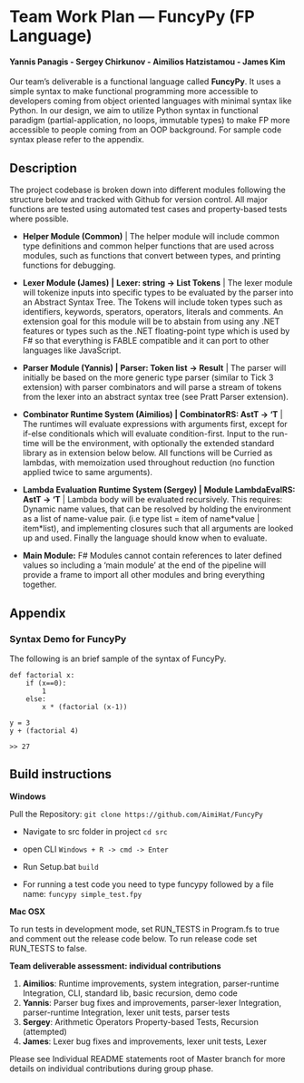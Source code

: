 # **Team Work Plan ⁠— FuncyPy (FP Language)**

#### Yannis Panagis - Sergey Chirkunov - Aimilios Hatzistamou - James Kim

Our team’s deliverable is a functional language called **FuncyPy**. It uses a simple syntax to make functional programming more accessible to developers coming from object oriented languages with minimal syntax like Python. In our design, we aim to utilize Python syntax in functional paradigm (partial-application, no loops, immutable types) to make FP more accessible to people coming from an OOP background. For sample code syntax please refer to the appendix. 

## Description

The project codebase is broken down into different modules following the structure below and tracked with Github for version control. All major functions are tested using automated test cases and property-based tests where possible.

- **Helper Module (Common)** | The helper module will include common type definitions and common helper functions that are used across modules, such as functions that convert between types, and printing functions for debugging.
- **Lexer Module (James)** **|** **Lexer: string -> List Tokens** | The lexer module will tokenize inputs into specific types to be evaluated by the parser into an Abstract Syntax Tree. The Tokens will include token types such as identifiers, keywords, sperators, operators, literals and comments. An extension goal for this module will be to abstain from using any .NET features or types such as the .NET floating-point type which is used by F# so that everything is FABLE compatible and it can port to other languages like JavaScript.
- **Parser Module (Yannis) |** **Parser: Token list** **-> Result** | The parser will initially be based on the more generic type parser (similar to Tick 3 extension) with parser combinators and will parse a stream of tokens from the lexer into an abstract syntax tree (see Pratt Parser extension).
- **Combinator Runtime System (Aimilios) |** **CombinatorRS: AstT -> ‘T** | The runtimes will evaluate expressions with arguments first, except for if-else conditionals which will evaluate condition-first. Input to the run-time will be the environment, with optionally the extended standard library as in extension below below. All functions will be Curried as lambdas, with memoization used throughout reduction (no function applied twice to same arguments).

- **Lambda Evaluation Runtime System (Sergey) |** **Module LambdaEvalRS: AstT -> ‘T** | Lambda body will be evaluated recursively. This requires: Dynamic name values, that can be resolved by holding the environment as a list of name-value pair. (i.e type list = item of name\*value | item\*list), and implementing closures such that all arguments are looked up and used. Finally the language should know when to evaluate. 

- **Main Module:** F# Modules cannot contain references to later defined values so including a ‘main module’ at the end of the pipeline will provide a frame to import all other modules and bring everything together.

## Appendix

### **Syntax Demo for FuncyPy**

The following is an brief sample of the syntax of FuncyPy.

```F#
def factorial x:
    if (x==0):
        1 
    else:
        x * (factorial (x-1))

y = 3
y + (factorial 4)

>> 27
```

## Build instructions

**Windows**

Pull the Repository:
```git clone https://github.com/AimiHat/FuncyPy```

- Navigate to src folder in project
```cd src```

- open CLI
```Windows + R -> cmd -> Enter```

- Run Setup.bat
```build```

- For running a test code you need to type funcypy followed by a file name:
```funcypy simple_test.fpy```

**Mac OSX**

To run tests in development mode, set RUN_TESTS in Program.fs to true and comment out the release code below. To run release code set RUN_TESTS to false.

**Team deliverable assessment: individual contributions**

1. **Aimilios**: Runtime improvements, system integration, parser-runtime Integration, CLI, standard lib, basic recursion, demo code
2. **Yannis**: Parser bug fixes and improvements, parser-lexer Integration, parser-runtime Integration, lexer unit tests, parser tests
3. **Sergey**: Arithmetic Operators Property-based Tests, Recursion (attempted)
4. **James**: Lexer bug fixes and improvements, lexer unit tests, Lexer 

Please see Individual README statements root of Master branch for more details on individual contributions during group phase.
